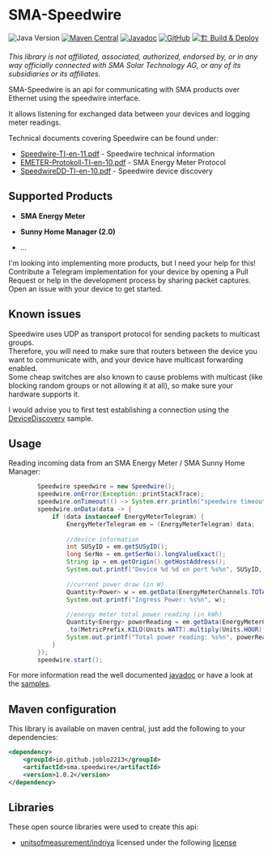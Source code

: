 # SMA-Speedwire
![Java Version](https://img.shields.io/badge/java-1.11-red)
[![Maven Central](https://img.shields.io/maven-central/v/io.github.joblo2213/sma.speedwire)](https://search.maven.org/artifact/io.github.joblo2213/sma.speedwire)
[![Javadoc](https://img.shields.io/badge/%F0%9F%93%96-javadoc-%23F8981D)](https://joblo2213.github.io/SMA-Speedwire/io/github/joblo2213/sma/speedwire/Speedwire.html)
[![GitHub](https://img.shields.io/github/license/joblo2213/SMA-Speedwire)](https://github.com/joblo2213/SMA-Speedwire/blob/master/LICENSE)
[![🏗️ Build & Deploy](https://github.com/joblo2213/SMA-Speedwire/actions/workflows/main.yml/badge.svg)](https://github.com/joblo2213/SMA-Speedwire/actions/workflows/main.yml)

_This library is not affiliated, associated, authorized, endorsed by, or in any way officially connected with 
SMA Solar Technology AG, or any of its subsidiaries or its affiliates._

SMA-Speedwire is an api for communicating with SMA products over Ethernet using the speedwire interface.  

It allows listening for exchanged data between your devices and logging meter readings.

Technical documents covering Speedwire can be found under:
* [Speedwire-TI-en-11.pdf](https://files.sma.de/downloads/Speedwire-TI-en-11.pdf) - 
  Speedwire technical information  
* [EMETER-Protokoll-TI-en-10.pdf](https://www.sma.de/fileadmin/content/global/Partner/Documents/SMA_Labs/EMETER-Protokoll-TI-en-10.pdf) - 
  SMA Energy Meter Protocol  
* [SpeedwireDD-TI-en-10.pdf](https://www.sma.de/fileadmin/content/global/Partner/Documents/sma_developer/SpeedwireDD-TI-en-10.pdf) - 
  Speedwire device discovery  

## Supported Products

* **SMA Energy Meter**  
  
* **Sunny Home Manager (2.0)**

* ...

I'm looking into implementing more products, but I need your help for this!  
Contribute a Telegram implementation for your device by opening a Pull Request or help in the development process by 
sharing packet captures.
Open an issue with your device to get started.

## Known issues

Speedwire uses UDP as transport protocol for sending packets to multicast groups.  
Therefore, you will need to make sure that routers between the device you want to communicate with, and your device have
multicast forwarding enabled.  
Some cheap switches are also known to cause problems with multicast (like blocking random groups or not allowing it at all), 
so make sure your hardware supports it.  

I would advise you to first test establishing a connection using the [DeviceDiscovery](samples/src/DeviceDiscovery.java) sample.

## Usage
Reading incoming data from an SMA Energy Meter / SMA Sunny Home Manager:  

```java
        Speedwire speedwire = new Speedwire();
        speedwire.onError(Exception::printStackTrace);
        speedwire.onTimeout(() -> System.err.println("speedwire timeout"));
        speedwire.onData(data -> {
            if (data instanceof EnergyMeterTelegram) {
                EnergyMeterTelegram em = (EnergyMeterTelegram) data;
        
                //device information
                int SUSyID = em.getSUSyID();
                long SerNo = em.getSerNo().longValueExact();
                String ip = em.getOrigin().getHostAddress();
                System.out.printf("Device %d %d on port %s%n", SUSyID, SerNo, ip);
        
                //current power draw (in W)
                Quantity<Power> w = em.getData(EnergyMeterChannels.TOTAL_P_IN).to(Units.WATT);
                System.out.printf("Ingress Power: %s%n", w);
        
                //energy meter total power reading (in kWh)
                Quantity<Energy> powerReading = em.getData(EnergyMeterChannels.TOTAL_P_IN_SUM)
                .to(MetricPrefix.KILO(Units.WATT).multiply(Units.HOUR).asType(Energy.class));
                System.out.printf("Total power reading: %s%n", powerReading);
            }
        });
        speedwire.start();
```

For more information read the well documented [javadoc](https://joblo2213.github.io/SMA-Speedwire/io/github/joblo2213/sma/speedwire/Speedwire.html)
or have a look at the [samples](samples/src).

## Maven configuration
This library is available on maven central, just add the following to your dependencies:

````xml
<dependency>
    <groupId>io.github.joblo2213</groupId>
    <artifactId>sma.speedwire</artifactId>
    <version>1.0.2</version>
</dependency>
````

## Libraries
These open source libraries were used to create this api:

*  [unitsofmeasurement/indriya](https://github.com/unitsofmeasurement/indriya) licensed under the following
   [license](https://github.com/unitsofmeasurement/indriya/blob/master/LICENSE)
